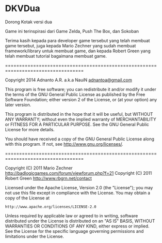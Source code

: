 # DKVDua
Dorong Kotak versi dua

Game ini terinspirasi dari Game Zelda, Push The Box, dan Sokoban

Terima kasih kepada para developer game tersebut yang telah membuat
game tersebut, juga kepada Mario Zechner yang sudah membuat framework/library untuk
membuat game, dan kepada Robert Green yang telah membuat tutorial bagaimana
membuat game. 

==================================================================================

Copyright 2014 Adnanto A.R. a.k.a NauiN <adnantoa@gmail.com>

This program is free software; you can redistribute it and/or modify
it under the terms of the GNU General Public License as published by
the Free Software Foundation; either version 2 of the License, or
(at your option) any later version.
 
This program is distributed in the hope that it will be useful,
but WITHOUT ANY WARRANTY; without even the implied warranty of
MERCHANTABILITY or FITNESS FOR A PARTICULAR PURPOSE.  See the
GNU General Public License for more details.

You should have received a copy of the GNU General Public License
along with this program. If not, see <http://www.gnu.org/licenses/>.

==================================================================================

Copyright (C) 2011 Mario Zechner http://badlogicgames.com/forum/viewforum.php?f=21
Copyright (C) 2011 Robert Green http://www.rbgrn.net/contact

Licensed under the Apache License, Version 2.0 (the "License");
you may not use this file except in compliance with the License.
You may obtain a copy of the License at

    http://www.apache.org/licenses/LICENSE-2.0

Unless required by applicable law or agreed to in writing, software
distributed under the License is distributed on an "AS IS" BASIS,
WITHOUT WARRANTIES OR CONDITIONS OF ANY KIND, either express or implied.
See the License for the specific language governing permissions and
limitations under the License.
